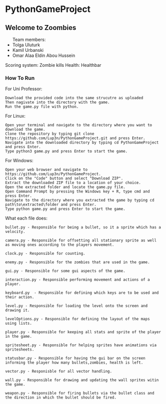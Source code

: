 # PythonGameProject

## Welcome to Zoombies

<ul>Team members:
    <li>Tolga Uluturk</li/>
    <li>Kamil Urbanski</li>
    <li>Omar Alaa Eldin Abou Hussein</li/>
</ul>


Scoring system: Zombie kills
Health: Healthbar


### How To Run

For Uni Professor:

    Download the provided code into the same strucutre as uploaded 
    Then nagivate into the directory with the game.
    Run the game.py file with python.



For Linux:

    Open your terminal and navigate to the directory where you want to download the game.
    Clone the repository by typing git clone https://github.com/Lup3n/PythonGameProject.git and press Enter.
    Navigate into the downloaded directory by typing cd PythonGameProject and press Enter.
    Type python3 game.py and press Enter to start the game.

For Windows:

    Open your web browser and navigate to https://github.com/Lup3n/PythonGameProject.
    Click on the "Code" button and select "Download ZIP".
    Extract the downloaded ZIP file to a location of your choice.
    Open the extracted folder and locate the game.py file.
    Open Command Prompt by pressing the Windows key + R, type cmd and press Enter.
    Navigate to the directory where you extracted the game by typing cd path\to\extracted\folder and press Enter.
    Type python game.py and press Enter to start the game.





What each file does:
    
    bullet.py - Responsible for being a bullet, so it a sprite which has a velocity.
    
    camera.py - Responsible for offsetting all stationary sprite as well as moving ones according to the players movement.
    
    clock.py - Responsible for counting.
    
    enemy.py - Responsible for the zombies that are used in the game.
    
    gui.py - Responsible for some gui aspects of the game.
    
    interaction.py - Responsible performing movement and actions of a player.
    
    keyboard.py  - Responsible for defining which keys are to be used and their action.
    
    level.py - Responsible for loading the level onto the screen and drawing it.
    
    levelOptions.py - Responsible for defining the layout of the maps using lists.
    
    player.py - Responsible for keeping all stats and sprite of the player in the game.
    
    spritesheet.py - Responsible for helping sprites have animations via spritesheets.
    
    statusbar.py - Responsible for having the gui bar on the screen informing the player how many bullets,zombies, health is left.
    
    vector.py - Responisble for all vector handling.
    
    wall.py - Responsible for drawing and updating the wall sprites witin the game.
    
    weapon.py - Responsible for firing bullets via the bullet class and the direction in which the bullet should be fired.